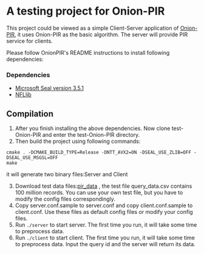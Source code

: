# A testing project for Onion-PIR 
This project could be viewed as a simple Client-Server application of [Onion-PIR](https://github.com/mhmughees/Onion-PIR), it uses Onion-PIR as the basic algorithm. The server will provide PIR service for clients. 

Please follow OnionPIR's README instructions to install following dependencies:
### Dependencies
- [Microsoft Seal version 3.5.1](https://github.com/microsoft/SEAL/tree/3.5.1)
- [NFLlib](https://github.com/quarkslab/NFLlib) 


## Compilation

1. After you finish installing the above dependencies. Now clone test-Onion-PIR and enter the test-Onion-PIR directory. 
2. Then build the project using following commands:
```
cmake . -DCMAKE_BUILD_TYPE=Release -DNTT_AVX2=ON -DSEAL_USE_ZLIB=OFF -DSEAL_USE_MSGSL=OFF
make
```
it will generate two binary files:Server and Client

3. Download test data files:[pir_data](https://pan.baidu.com/s/1ByRJugpP1i7ryst3t-etOA?pwd=pf7e) , the test file query_data.csv contains 100 million records. You can use your own test file, but you have to modify the config files correspondingly.
4. Copy server.conf.sample to server.conf  and copy client.conf.sample to client.conf. Use these files as default config files or modify your config files.
5. Run `./server` to start server. The first time you run, it will take some time to preprocess data.
6. Run `./client` to start client. The first time you run, it will take some time to preprocess data. Input the query id and the server will return its data. 

 
